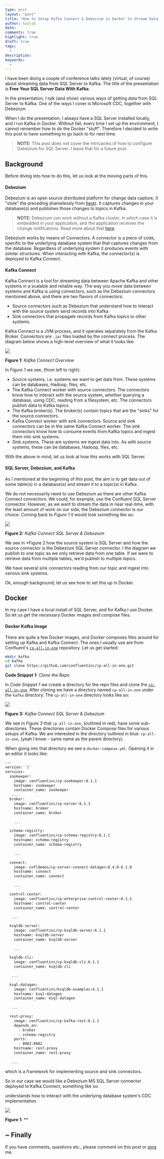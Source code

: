 ```yaml
---
type: post
layout: "post"
title: "How to Setup Kafka Connect & Debezium in Docker to Stream Data from MS SQL Server"
author: nielsb
date: 
comments: true
highlight: true
draft: true
tags:
  -
description: 
keywords:
  -   
---
```


I have been doing a couple of conference talks lately (virtual, of course) about streaming data from SQL Server to Kafka. The title of the presentation is **Free Your SQL Server Data With Kafka**.

In the presentation, I talk (and show) various ways of getting data from SQL Server to Kafka. One of the ways I cover is Microsoft CDC, together with Debezium. 

When I do the presentation, I always have a SQL Server installed locally, and I run Kafka in Docker. Without fail, every time I set up the environment, I cannot remember how to do the Docker "stuff". Therefore I decided to write this post to have something to go back to for next time.

<!--more-->

> **NOTE:** This post does not cover the intricacies of how to configure Debezium for SQL Server. I leave that for a future post.

## Background

Before diving into how to do this, let us look at the moving parts of this.

#### Debezium

Debezium is an open source distributed platform for change data capture, (I "stole" the preceding shamelessly from [here][1]). It captures changes in your database(s) and publishes those changes to topics in Kafka.

> **NOTE:** Debezium *can* work without a Kafka cluster, in which case it is embedded in your application, and the application receives the change notifications. Read more about that [here][2].

Debezium works by means of Connectors. A connector is a piece of code, specific to the underlying database system that that captures changes from the database. Regardless of underlying system it produces events with similar structures. When interacting with Kafka, the connector(s) is deployed to Kafka Connect.

#### Kafka Connect

Kafka Connect is a tool for streaming data between Apache Kafka and other systems in a scalable and reliable way. The way you move data between systems and Kafka is using connectors, such as the Debezium connectors mentioned above, and there are two flavors of connectors:

* Source connectors such as Debezium that understand how to interact with the source system send records into Kafka
* Sink connectors that propagate records from Kafka topics to other systems.

Kafka Connect is a JVM process, and it operates separately from the Kafka Broker. Connectors are `.jar` files loaded by the connect process. The diagram below shows a high-level overview of what it looks like:

![](/images/posts/kafka-connect-1.png)

**Figure 1:** *Kafka Connect Overview*

In *Figure 1* we see, (from left to right):

* Source systems, i.e. systems we want to get data from. These systems can be databases, Hadoop, files, etc.
* The Kafka Connect worker with source connectors. The connectors know how to interact with the source system, whether querying a database, using CDC, reading from a filesystem, etc. The connectors publish data to Kafka topics.
* The Kafka broker(s). The broker(s) contain topics that are the "sinks" for the source connectors.
* Kafka Connect worker with sink connectors. Source and sink connectors can be in the same Kafka Connect worker. The sink connectors know how to consume events from Kafka topics and ingest them into sink systems.
* Sink systems. These are systems we ingest data into. As with source systems, these can be databases, Hadoop, files, etc.

With the above in mind, let us look at how this works with SQL Server.

#### SQL Server, Debezium, and Kafka

As I mentioned at the beginning of this post, the aim is to get data out of some table(s) in a database(s) and stream it to a topic(s) in Kafka. 

We do not necessarily need to use Debezium as there are other Kafka Connect connectors. We could, for example, use the Confluent SQL Server connector. However, as we want to stream the data in near real-time, with the least amount of work on our side, the Debezium connector is our choice. Coming back to *Figure 1* it would look something like so:

![](/images/posts/kafka-connect-cdc.png )

**Figure 2:** *Kafka Connect SQL Server & Debezium*

We see in *Figure 2 how the source system is SQL Server and how the source connector is the Debezium SQL Server connector. I the diagram we publish to one topic as we only retrieve data from one table. If we were to retrieve data from multiple tables, we'd publish to multiple topics.

We have several sink connectors reading from our topic and ingest into various sink systems.

Ok, enough background; let us see how to set this up in Docker.

## Docker

In my case I have a local install of SQL Server, and for Kafka I use Docker. So let us get the necessary Docker images and compose files.

#### Docker Kafka Image

There are quite a few Docker images, and Docker composes files around for setting up Kafka and Kafka Connect. The ones I usually use are from Confluent's [`cp-all-in-one`][3] repository. Let us get started:

```bash
mkdir kafka
cd kafka
git clone https://github.com/confluentinc/cp-all-in-one.git
```
**Code Snippet 1:** *Clone the Repo*

In *Code Snippet 1* we create a directory for the repo files and clone the [`cp-all-in-one`][3]. After cloning we have a directory named `cp-all-in-one` under the `kafka` directory. The `cp-all-in-one` directory looks like so:

![](/images/posts/kafka-connect-docker-1.png)

**Figure 3:** *Kafka Connect SQL Server & Debezium*

We see in *Figure 3* that `cp-all-in-one`, (outlined in red), have some sub-directories. These directories contain Docker Compose files for various setups of Kafka. We are interested in the directory outlined in blue: `cp-all-in-one`, (yeah I know - same name as the parent directory).

When going into that directory we see a `docker-compose.yml`. Opening it in an editor it looks like:

```bash
---
version: '2'
services:
  zookeeper:
    image: confluentinc/cp-zookeeper:6.1.1
    hostname: zookeeper
    container_name: zookeeper
   ...
  broker:
    image: confluentinc/cp-server:6.1.1
    hostname: broker
    container_name: broker
    
    ...

  schema-registry:
    image: confluentinc/cp-schema-registry:6.1.1
    hostname: schema-registry
    container_name: schema-registry
    
    ...

  connect:
    image: cnfldemos/cp-server-connect-datagen:0.4.0-6.1.0
    hostname: connect
    container_name: connect
    
    ...

  control-center:
    image: confluentinc/cp-enterprise-control-center:6.1.1
    hostname: control-center
    container_name: control-center
   
   ...

  ksqldb-server:
    image: confluentinc/cp-ksqldb-server:6.1.1
    hostname: ksqldb-server
    container_name: ksqldb-server
    
    ...

  ksqldb-cli:
    image: confluentinc/cp-ksqldb-cli:6.1.1
    container_name: ksqldb-cli
   
   ...

  ksql-datagen:
    image: confluentinc/ksqldb-examples:6.1.1
    hostname: ksql-datagen
    container_name: ksql-datagen
   
   ...

  rest-proxy:
    image: confluentinc/cp-kafka-rest:6.1.1
    depends_on:
      - broker
      - schema-registry
    ports:
      - 8082:8082
    hostname: rest-proxy
    container_name: rest-proxy
   
   ...
```

















which is a framework for implementing source and sink connectors. 


So in our case we would like a Debezium MS SQL Server connector deployed to Kafka Connect, something like so:




 understands how to interact with the underlying database system's CDC implementation.


![](/images/posts/<image_name_incl_ext>)

**Figure 1:** **


## ~ Finally

If you have comments, questions etc., please comment on this post or [ping][ma] me.

[ma]: mailto:niels.it.berglund@gmail.com
[mp]: https://blog.acolyer.org
[iq]: https://www.infoq.com/
[ew]: http://sqlonice.com/
[re]: http://blog.revolutionanalytics.com
[sqsk]: https://www.sqlskills.com


[1]: https://debezium.io/
[2]: https://debezium.io/documentation/reference/1.4/development/engine.html
[3]: https://github.com/confluentinc/cp-all-in-one/

<!--
  post reference
  [pkg1]: {{< relref "" >}}
-->  


<!--
[series1]: <> [SQL Server R Services](/series/sql_server_2k16_r_services)
[series2]: <> [Install R Packages in SQL Server ML Services](/series/sql_server_ml_services_install_packages)
[series3]: <> [sp_execute_external_script and SQL Server Compute Context](/series/spees_and_sql_compute_context)
-->

<!--
[findstr]: <> findstr /I \<word_to_find\> *
-->
